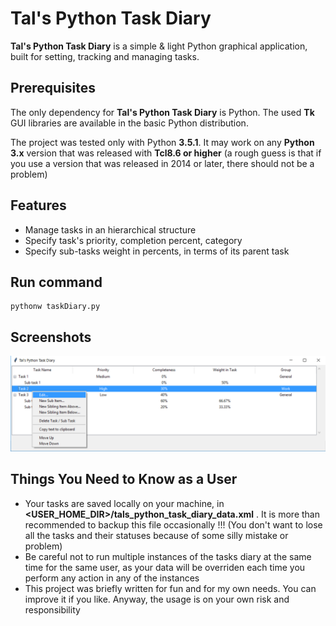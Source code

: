 # Tal's Python Task Diary

**Tal's Python Task Diary** is a simple & light Python graphical application, built for setting, tracking and managing tasks.

## Prerequisites

The only dependency for **Tal's Python Task Diary** is Python. The used **Tk** GUI libraries are available in the basic Python distribution.

The project was tested only with Python **3.5.1**. It may work on any **Python 3.x** version that was released with **Tcl8.6 or higher** (a rough guess is that if you use a version that was released in 2014 or later, there should not be a problem)


## Features

  * Manage tasks in an hierarchical structure
  * Specify task's priority, completion percent, category
  * Specify sub-tasks weight in percents, in terms of its parent task


## Run command

```
pythonw taskDiary.py
```

## Screenshots

![alt text](/td_sc.png "Screenshot")


## Things You Need to Know as a User

  * Your tasks are saved locally on your machine, in **&lt;USER_HOME_DIR&gt;/tals_python_task_diary_data.xml**  . It is more than recommended to backup this file occasionally !!! (You don't want to lose all the tasks and their statuses because of some silly mistake or problem)
  * Be careful not to run multiple instances of the tasks diary at the same time for the same user, as your data will be overriden each time you perform any action in any of the instances
  * This project was briefly written for fun and for my own needs. You can improve it if you like. Anyway, the usage is on your own risk and responsibility

